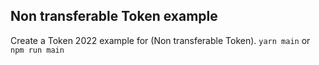 ## Non transferable Token example

Create a Token 2022 example for (Non transferable Token).
`yarn main` or `npm run main`
